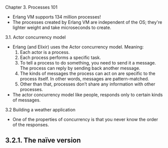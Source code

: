 Chapter 3. Processes 101
  - Erlang VM supports 134 million processes!
  - The processes created by Erlang VM are independent of the OS; they're lighter weight and take microseconds to create.

3.1. Actor concurrency model
  - Erlang (and Elixir) uses the Actor concurrency model. Meaning:
    1. Each actor is a process.
    2. Each process performs a specific task.
    3. To tell a process to do something, you need to send it a message. The process can reply by sending back another message.
    4. The kinds of messages the process can act on are specific to the process itself. In other words, messages are pattern-matched.
    5. Other than that, processes don’t share any information with other processes.
  - The actor concurrency model like people, responds only to certain kinds of messages.

3.2 Building a weather application
  - One of the properties of concurrency is that you never know the order of the responses.

3.2.1. The naïve version
  -

